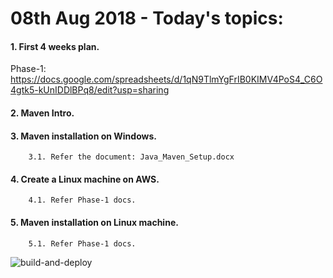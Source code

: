 
# 08th Aug 2018 - Today's topics:

#### 1. First 4 weeks plan.

Phase-1: https://docs.google.com/spreadsheets/d/1qN9TlmYgFrIB0KIMV4PoS4_C6O4gtk5-kUnIDDlBPq8/edit?usp=sharing

#### 2. Maven Intro.

#### 3. Maven installation on Windows.
  
        3.1. Refer the document: Java_Maven_Setup.docx
  
#### 4. Create a Linux machine on AWS.

        4.1. Refer Phase-1 docs.

#### 5. Maven installation on Linux machine.

        5.1. Refer Phase-1 docs.


![build-and-deploy](https://user-images.githubusercontent.com/24622526/40571519-be89b376-6089-11e8-9404-5ce00c9df5a1.jpg)

